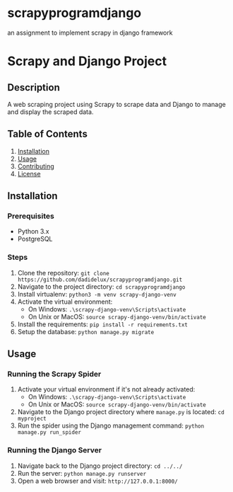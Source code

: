 # scrapyprogramdjango
an assignment to implement scrapy in django framework

# Scrapy and Django Project

## Description
A web scraping project using Scrapy to scrape data and Django to manage and display the scraped data.

## Table of Contents
1. [Installation](#installation)
2. [Usage](#usage)
3. [Contributing](#contributing)
4. [License](#license)

## Installation

### Prerequisites
- Python 3.x
- PostgreSQL

### Steps
1. Clone the repository: `git clone https://github.com/dadidelux/scrapyprogramdjango.git`
2. Navigate to the project directory: `cd scrapyprogramdjango`
3. Install virtualenv: `python3 -m venv scrapy-django-venv`
4. Activate the virtual environment: 
   - On Windows: `.\scrapy-django-venv\Scripts\activate`
   - On Unix or MacOS: `source scrapy-django-venv/bin/activate`
5. Install the requirements: `pip install -r requirements.txt`
6. Setup the database: `python manage.py migrate`

## Usage

### Running the Scrapy Spider
1. Activate your virtual environment if it's not already activated:
   - On Windows: `.\scrapy-django-venv\Scripts\activate`
   - On Unix or MacOS: `source scrapy-django-venv/bin/activate`
2. Navigate to the Django project directory where `manage.py` is located: `cd myproject`
3. Run the spider using the Django management command: `python manage.py run_spider`


### Running the Django Server
1. Navigate back to the Django project directory: `cd ../../`
2. Run the server: `python manage.py runserver`
3. Open a web browser and visit: `http://127.0.0.1:8000/`
